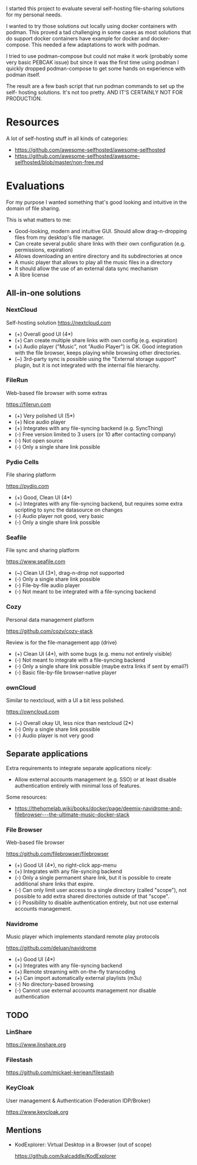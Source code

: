 
I started this project to evaluate several self-hosting file-sharing solutions
for my personal needs.

I wanted to try those solutions out locally using docker containers with podman.
This proved a tad challenging in some cases as most solutions that do support
docker containers have example for docker and docker-compose. This needed a few
adaptations to work with podman.

I tried to use podman-compose but could not make it work (probably some very
basic PEBCAK issue) but since it was the first time using podman I quickly
dropped podman-compose to get some hands on experience with podman itself.

The result are a few bash script that run podman commands to set up the self-
hosting solutions. It's not too pretty. AND IT'S CERTAINLY NOT FOR PRODUCTION.


# Resources

A lot of self-hosting stuff in all kinds of categories:
* https://github.com/awesome-selfhosted/awesome-selfhosted
* https://github.com/awesome-selfhosted/awesome-selfhosted/blob/master/non-free.md


# Evaluations

For my purpose I wanted something that's good looking and intuitive in the
domain of file sharing.

This is what matters to me:

* Good-looking, modern and intuitive GUI. Should allow drag-n-dropping files
  from my desktop's file manager.
* Can create several public share links with their own configuration (e.g.
  permissions, expiration)
* Allows downloading an entire directory and its subdirectories at once
* A music player that allows to play all the music files in a directory
* It should allow the use of an external data sync mechanism
* A libre license


## All-in-one solutions

### NextCloud

Self-hosting solution
https://nextcloud.com

* (+) Overall good UI (4*)
* (+) Can create multiple share links with own config (e.g. expiration)
* (+) Audio player ("Music", not "Audio Player") is OK. Good integration with the
  file browser, keeps playing while browsing other directories.
* (~) 3rd-party sync is possible using the "External storage support" plugin, but it
  is not integrated with the internal file hierarchy.

### FileRun

Web-based file browser with some extras

https://filerun.com

* (+) Very polished UI (5*)
* (+) Nice audio player
* (+) Integrates with any file-syncing backend (e.g. SyncThing)
* (-) Free version limited to 3 users (or 10 after contacting company)
* (-) Not open source
* (-) Only a single share link possible

### Pydio Cells

File sharing platform

https://pydio.com

* (+) Good, Clean UI (4*)
* (~) Integrates with any file-syncing backend, but requires some extra
  scripting to sync the datasource on changes
* (-) Audio player not good, very basic
* (-) Only a single share link possible

### Seafile

File sync and sharing platform

https://www.seafile.com

* (~) Clean UI (3*), drag-n-drop not supported
* (-) Only a single share link possible
* (-) File-by-file audio player
* (-) Not meant to be integrated with a file-syncing backend

### Cozy

Personal data management platform

https://github.com/cozy/cozy-stack

Review is for the file-management app (drive)

* (+) Clean UI (4*), with some bugs (e.g. menu not entirely visible)
* (-) Not meant to integrate with a file-syncing backend
* (-) Only a single share link possible (maybe extra links if sent by email?)
* (-) Basic file-by-file browser-native player

### ownCloud

Similar to nextcloud, with a UI a bit less polished.

https://owncloud.com

* (~) Overall okay UI, less nice than nextcloud (2*)
* (-) Only a single share link possible
* (-) Audio player is not very good


## Separate applications

Extra requirements to integrate separate applications nicely:
* Allow external accounts management (e.g. SSO) or at least disable
  authentication entirely with minimal loss of features.

Some resources:
* https://thehomelab.wiki/books/docker/page/deemix-navidrome-and-filebrowser---the-ultimate-music-docker-stack

### File Browser

Web-based file browser

https://github.com/filebrowser/filebrowser

* (+) Good UI (4*), no right-click app-menu
* (+) Integrates with any file-syncing backend
* (-) Only a single permanent share link, but it is possible to create
      additional share links that expire.
* (-) Can only limit user access to a single directory (called "scope"), not
      possible to add extra shared directories outside of that "scope".
* (-) Possibility to disable authentication entirely, but not use external
      accounts management.


### Navidrome

Music player which implements standard remote play protocols

https://github.com/deluan/navidrome

* (+) Good UI (4*)
* (+) Integrates with any file-syncing backend
* (+) Remote streaming with on-the-fly transcoding
* (+) Can import automatically external playlists (m3u)
* (-) No directory-based browsing
* (-) Cannot use external accounts management nor disable authentication


## TODO

### LinShare

https://www.linshare.org

### Filestash

https://github.com/mickael-kerjean/filestash


### KeyCloak

User management & Authentication (Federation IDP/Broker)

https://www.keycloak.org


## Mentions

* KodExplorer: Virtual Desktop in a Browser (out of scope)

  https://github.com/kalcaddle/KodExplorer
